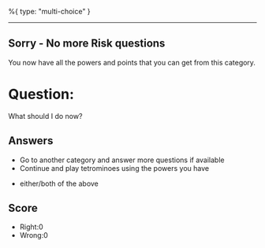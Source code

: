 %{
 type: "multi-choice"
}

---
## Sorry - No more Risk questions
You now have all the powers and points that you can get
from this category.

# Question:
What should I do now?

## Answers
- Go to another category and answer more questions if available
- Continue and play tetrominoes using the powers you have
* either/both of the above


## Score
- Right:0
- Wrong:0
